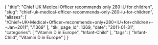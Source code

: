 {
    "title": "Chief UK Medical Officer recommends only 280 IU for children",
    "slug": "chief-uk-medical-officer-recommends-only-280-iu-for-children",
    "aliases": [
        "/Chief+UK+Medical+Officer+recommends+only+280+IU+for+children+-+Jan+2011",
        "/1369"
    ],
    "tiki_page_id": 1369,
    "date": "2011-01-31",
    "categories": [
        "Vitamin D in Europe",
        "Infant-Child"
    ],
    "tags": [
        "Infant-Child",
        "Vitamin D in Europe"
    ]
}